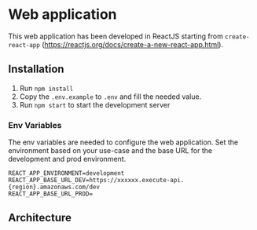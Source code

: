 # Web application

This web application has been developed in ReactJS starting from `create-react-app` (https://reactjs.org/docs/create-a-new-react-app.html). 

## Installation

1. Run `npm install`
2. Copy the `.env.example` to `.env` and fill the needed value.
3. Run `npm start` to start the development server

### Env Variables

The env variables are needed to configure the web application. Set the environment based on your use-case and the base URL for the development and prod environment.

```
REACT_APP_ENVIRONMENT=development
REACT_APP_BASE_URL_DEV=https://xxxxxx.execute-api.{region}.amazonaws.com/dev
REACT_APP_BASE_URL_PROD=

```

## Architecture

